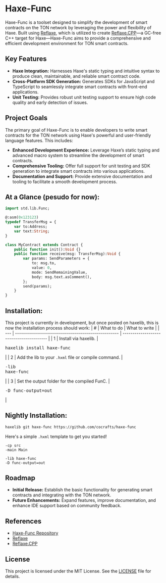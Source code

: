 # Haxe-Func

Haxe-Func is a toolset designed to simplify the development of smart contracts on the TON network by leveraging the power and flexibility of Haxe. Built using [Reflaxe](https://github.com/SomeRanDev/reflaxe), which is utilized to create [Reflaxe.CPP](https://github.com/SomeRanDev/reflaxe.CPP)—a GC-free C++ target for Haxe—Haxe-Func aims to provide a comprehensive and efficient development environment for TON smart contracts.

## Key Features

- **Haxe Integration:** Harnesses Haxe's static typing and intuitive syntax to produce clean, maintainable, and reliable smart contract code.
- **Cross-Platform SDK Generation:** Generates SDKs for JavaScript and TypeScript to seamlessly integrate smart contracts with front-end applications.
- **Unit Testing:** Provides robust unit testing support to ensure high code quality and early detection of issues.

## Project Goals

The primary goal of Haxe-Func is to enable developers to write smart contracts for the TON network using Haxe's powerful and user-friendly language features. This includes:

- **Enhanced Development Experience:** Leverage Haxe’s static typing and advanced macro system to streamline the development of smart contracts.
- **Comprehensive Tooling:** Offer full support for unit testing and SDK generation to integrate smart contracts into various applications.
- **Documentation and Support:** Provide extensive documentation and tooling to facilitate a smooth development process.

## At a Glance (pesudo for now):
```haxe
import std.lib.Func;

@:asm(0x123123)
typedef TransferMsg = {
    var to:Address; 
    var text:String;
}

class MyContract extends Contract {
    public function init():Void {}
    public function receive(msg: TransferMsg):Void {
        var params: SendParameters = {
            to: msg.to,
            value: 0,
            mode: SendRemainingValue,
            body: msg.text.asComment(),
        };
        send(params);
    }
}
```

## Installation:

This project is currently in development, but once posted on haxelib, this is now the installation process should work:
| #   | What to do                                           | What to write                            |
| --- | ---------------------------------------------------- | ---------------------------------------- |
| 1   | Install via haxelib.                                 | <pre>haxelib install haxe-func</pre>   |
| 2   | Add the lib to your `.hxml` file or compile command. | <pre lang="hxml">-lib haxe-func</pre>  |
| 3   | Set the output folder for the compiled FunC.          | <pre lang="hxml">-D func-output=out</pre> |

## Nightly Installation:
```sh
haxelib git haxe-func https://github.com/cocrafts/haxe-func
```

Here's a simple `.hxml` template to get you started!

```hxml
-cp src
-main Main

-lib haxe-func
-D func-output=out
```

## Roadmap

- **Initial Release:** Establish the basic functionality for generating smart contracts and integrating with the TON network.
- **Future Enhancements:** Expand features, improve documentation, and enhance IDE support based on community feedback.

## References

- [Haxe-Func Repository](https://github.com/cocrafts/haxe-func)
- [Reflaxe](https://github.com/SomeRanDev/reflaxe)
- [Reflaxe.CPP](https://github.com/SomeRanDev/reflaxe.CPP)

## License

This project is licensed under the MIT License. See the [LICENSE](LICENSE) file for details.
